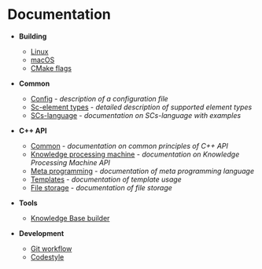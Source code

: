 # Documentation

- **Building**
    * [Linux](build/linux-build.md)
    * [macOS](build/osx-build.md)
    * [CMake flags](build/cmake-flags.md)
- **Common**
    * [Config](other/config.md) - *description of a configuration file*
    * [Sc-element types](cpp/el_types.md) - *detailed description of supported element types*
    * [SCs-language](other/scs.md) - *documentation on SCs-language with examples*

- **C++ API**
    * [Common](cpp/common.md) - *documentation on common principles of C++ API*
    * [Knowledge processing machine](sc-kpm/kpm.md) - *documentation on Knowledge Processing Machine API*
    * [Meta programming](cpp/cpp-meta.md) - *documentation of meta programming language*
    * [Templates](sc-search/templates.md) - *documentation of template usage*
    * [File storage](storage/sc-dictionary.md) - *documentation of file storage*

- **Tools**
    * [Knowledge Base builder](sc-tools/kb_builder.md)

- **Development**
    * [Git workflow](dev/git-workflow.md)
    * [Codestyle](dev/codestyle.md)
